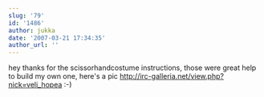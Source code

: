 ```yaml
---
slug: '79'
id: '1486'
author: jukka
date: '2007-03-21 17:34:35'
author_url: ''
---
```

hey thanks for the scissorhandcostume instructions, those were great help to build my own one, here's a pic http://irc-galleria.net/view.php?nick=veli_hopea :-)
